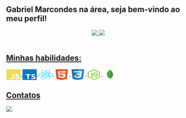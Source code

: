 ## Gabriel Marcondes na área, seja bem-vindo ao meu perfil!
<div align="center">
  <a href="https://github.com/devgabrielmarcondes">
  <img height="180em" src="http://github-readme-stats-git-master-devgabrielmarcondes.vercel.app//api?username=devgabrielmarcondes&show_icons=true&theme=github_dark&include_all_commits=true&count_private=true"/>
  <img height="180em" src="http://github-readme-stats-git-master-devgabrielmarcondes.vercel.app//api/top-langs/?username=devgabrielmarcondes&layout=compact&langs_count=7&theme=github_dark"/>
</div>
<div style="display: inline_block"><br>
  <h2>Minhas habilidades:</h2>
  <img align="center" alt="Marcondes-Js" height="30" width="40" src="https://raw.githubusercontent.com/devicons/devicon/master/icons/javascript/javascript-plain.svg">
  <img align="center" alt="Marcondes-Ts" height="30" width="40" src="https://raw.githubusercontent.com/devicons/devicon/master/icons/typescript/typescript-plain.svg">
  <img align="center" alt="Marcondes-React" height="30" width="40" src="https://raw.githubusercontent.com/devicons/devicon/master/icons/react/react-original.svg">
  <img align="center" alt="Marcondes-HTML" height="30" width="40" src="https://raw.githubusercontent.com/devicons/devicon/master/icons/html5/html5-original.svg">
  <img align="center" alt="Marcondes-CSS" height="30" width="40" src="https://raw.githubusercontent.com/devicons/devicon/master/icons/css3/css3-original.svg"> 
  <img align="center" alt="Marcondes-Nodejs" height="30" width="40" src="https://raw.githubusercontent.com/devicons/devicon/master/icons/nodejs/nodejs-original.svg">
  <img align="center" alt="Marcondes-Mongodb" height="30" width="40" src="https://raw.githubusercontent.com/devicons/devicon/master/icons/mongodb/mongodb-original.svg"> 
  
</div>
 
<div>
  <h2>Contatos</h2>
  <a href="https://instagram.com/devgabrielmarcondes" target="_blank"><img src="https://img.shields.io/badge/-Instagram-%23E4405F?style=for-the-badge&logo=instagram&logoColor=white" target="_blank"/></a>
</div>
